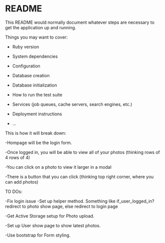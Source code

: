# README

This README would normally document whatever steps are necessary to get the
application up and running.

Things you may want to cover:

* Ruby version

* System dependencies

* Configuration

* Database creation

* Database initialization

* How to run the test suite

* Services (job queues, cache servers, search engines, etc.)

* Deployment instructions

* ...

This is how it will break down: 

-Hompage will be the login form. 

-Once logged in, you will be able to view all of your photos (thinking rows of 4 rows of 4)

-You can click on a photo to view it larger in a modal

-There is a button that you can click (thinking top right corner, where you can add photos)

TO DOs: 

-Fix login issue
  -Set up helper method. Something like if_user_logged_in? redirect to photo show page, else redirect to login page

-Get Active Storage setup for Photo upload. 

-Set up User show page to show latest photos. 

-Use bootstrap for Form styling. 